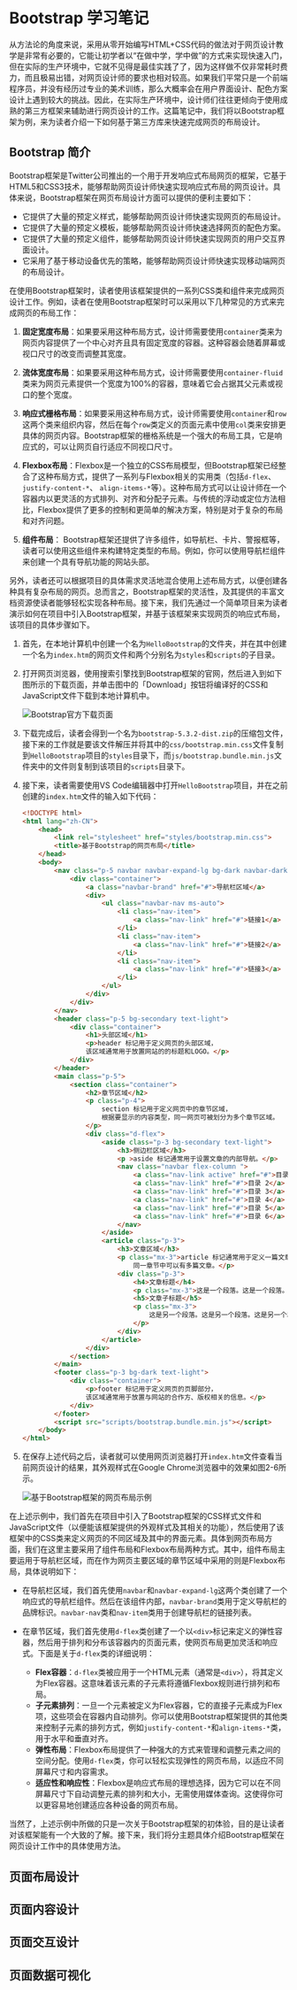 # Bootstrap 学习笔记

从方法论的角度来说，采用从零开始编写HTML+CSS代码的做法对于网页设计教学是非常有必要的，它能让初学者以“在做中学，学中做”的方式来实现快速入门，但在实际的生产环境中，它就不见得是最佳实践了了，因为这样做不仅非常耗时费力，而且极易出错，对网页设计师的要求也相对较高。如果我们平常只是一个前端程序员，并没有经历过专业的美术训练，那么大概率会在用户界面设计、配色方案设计上遇到较大的挑战。因此，在实际生产环境中，设计师们往往更倾向于使用成熟的第三方框架来辅助进行网页设计的工作。这篇笔记中，我们将以Bootstrap框架为例，来为读者介绍一下如何基于第三方库来快速完成网页的布局设计。

## Bootstrap 简介

Bootstrap框架是Twitter公司推出的一个用于开发响应式布局网页的框架，它基于HTML5和CSS3技术，能够帮助网页设计师快速实现响应式布局的网页设计。具体来说，Bootstrap框架在网页布局设计方面可以提供的便利主要如下：

- 它提供了大量的预定义样式，能够帮助网页设计师快速实现网页的布局设计。
- 它提供了大量的预定义模板，能够帮助网页设计师快速选择网页的配色方案。
- 它提供了大量的预定义组件，能够帮助网页设计师快速实现网页的用户交互界面设计。
- 它采用了基于移动设备优先的策略，能够帮助网页设计师快速实现移动端网页的布局设计。

在使用Bootstrap框架时，读者使用该框架提供的一系列CSS类和组件来完成网页设计工作。例如，读者在使用Bootstrap框架时可以采用以下几种常见的方式来完成网页的布局工作：

1. **固定宽度布局**：如果要采用这种布局方式，设计师需要使用`container`类来为网页内容提供了一个中心对齐且具有固定宽度的容器。这种容器会随着屏幕或视口尺寸的改变而调整其宽度。

2. **流体宽度布局**：如果要采用这种布局方式，设计师需要使用`container-fluid`类来为网页元素提供一个宽度为100%的容器，意味着它会占据其父元素或视口的整个宽度。

3. **响应式栅格布局**：如果要采用这种布局方式，设计师需要使用`container`和`row`这两个类来组织内容，然后在每个`row`类定义的页面元素中使用`col`类来安排更具体的网页内容。Bootstrap框架的栅格系统是一个强大的布局工具，它是响应式的，可以让网页自行适应不同视口尺寸。

4. **Flexbox布局**：Flexbox是一个独立的CSS布局模型，但Bootstrap框架已经整合了这种布局方式，提供了一系列与Flexbox相关的实用类（包括`d-flex`、 `justify-content-*`、 `align-items-*`等）。这种布局方式可以让设计师在一个容器内以更灵活的方式排列、对齐和分配子元素。与传统的浮动或定位方法相比，Flexbox提供了更多的控制和更简单的解决方案，特别是对于复杂的布局和对齐问题。

5. **组件布局**： Bootstrap框架还提供了许多组件，如导航栏、卡片、警报框等，读者可以使用这些组件来构建特定类型的布局。例如，你可以使用导航栏组件来创建一个具有导航功能的网站头部。

另外，读者还可以根据项目的具体需求灵活地混合使用上述布局方式，以便创建各种具有复杂布局的网页。总而言之，Bootstrap框架的灵活性，及其提供的丰富文档资源使读者能够轻松实现各种布局。接下来，我们先通过一个简单项目来为读者演示如何在项目中引入Bootstrap框架，并基于该框架来实现网页的响应式布局，该项目的具体步骤如下。

1. 首先，在本地计算机中创建一个名为`HelloBootstrap`的文件夹，并在其中创建一个名为`index.htm`的网页文件和两个分别名为`styles`和`scripts`的子目录。

2. 打开网页浏览器，使用搜索引擎找到Bootstrap框架的官网，然后进入到如下图所示的下载页面，并单击图中的「Download」按钮将编译好的CSS和JavaScript文件下载到本地计算机中。

    ![Bootstrap官方下载页面](./img/1.png)

3. 下载完成后，读者会得到一个名为`bootstrap-5.3.2-dist.zip`的压缩包文件，接下来的工作就是要该文件解压并将其中的`css/bootstrap.min.css`文件复制到`HelloBootstrap`项目的`styles`目录下，而`js/bootstrap.bundle.min.js`文件夹中的文件则复制到该项目的`scripts`目录下。

4. 接下来，读者需要使用VS Code编辑器中打开`HelloBootstrap`项目，并在之前创建的`index.htm`文件的输入如下代码：

    ```html
    <!DOCTYPE html>
    <html lang="zh-CN">
        <head>
            <link rel="stylesheet" href="styles/bootstrap.min.css">
            <title>基于Bootstrap的网页布局</title>
        </head>
        <body>
            <nav class="p-5 navbar navbar-expand-lg bg-dark navbar-dark">
                <div class="container">
                    <a class="navbar-brand" href="#">导航栏区域</a>
                    <div>
                        <ul class="navbar-nav ms-auto">
                            <li class="nav-item">
                                <a class="nav-link" href="#">链接1</a>
                            </li>
                            <li class="nav-item">
                                <a class="nav-link" href="#">链接2</a>
                            </li>
                            <li class="nav-item">
                                <a class="nav-link" href="#">链接3</a>
                            </li>
                        </ul>
                    </div>
                </div>
            </nav>
            <header class="p-5 bg-secondary text-light">
                <div class="container">
                    <h1>头部区域</h1>
                    <p>header 标记用于定义网页的头部区域，
                    该区域通常用于放置网站的的标题和LOGO。</p>
                </div>
            </header>
            <main class="p-5">
                <section class="container">
                    <h2>章节区域</h2>
                    <p class="p-4">
                        section 标记用于定义网页中的章节区域，
                        根据要显示的内容类型，同一网页可被划分为多个章节区域。
                    </p> 
                    <div class="d-flex">
                        <aside class="p-3 bg-secondary text-light">
                            <h3>侧边栏区域</h3>
                            <p >aside 标记通常用于设置文章的内部导航。</p>
                            <nav class="navbar flex-column ">
                                <a class="nav-link active" href="#">目录 1</a>
                                <a class="nav-link" href="#">目录 2</a>
                                <a class="nav-link" href="#">目录 3</a>
                                <a class="nav-link" href="#">目录 4</a>
                                <a class="nav-link" href="#">目录 5</a>
                                <a class="nav-link" href="#">目录 6</a>
                            </nav>
                        </aside>
                        <article class="p-3">
                            <h3>文章区域</h3>
                            <p class="mx-3">article 标记通常用于定义一篇文章，
                                同一章节中可以有多篇文章。</p>
                            <div class="p-3">
                                <h4>文章标题</h4>
                                <p class="mx-3">这是一个段落。这是一个段落。这是一个段落。</p>
                                <h5>文章子标题</h5>
                                <p class="mx-3">
                                    这是另一个段落。这是另一个段落。这是另一个段落。
                                </p>
                            </div>
                        </article>        
                    </div>
                </section>
            </main>
            <footer class="p-3 bg-dark text-light">
                <div class="container">
                    <p>footer 标记用于定义网页的页脚部分，
                    该区域通常用于放置与网站的合作方、版权相关的信息。</p> 
                </div>
            </footer>
            <script src="scripts/bootstrap.bundle.min.js"></script>
        </body>
    </html>
    ```

5. 在保存上述代码之后，读者就可以使用网页浏览器打开`index.htm`文件查看当前网页设计的结果，其外观样式在Google Chrome浏览器中的效果如图2-6所示。

    ![基于Bootstrap框架的网页布局示例](./img/2.png)

在上述示例中，我们首先在项目中引入了Bootstrap框架的CSS样式文件和JavaScript文件（以便能该框架提供的外观样式及其相关的功能），然后使用了该框架中的CSS类来定义网页的不同区域及其中的界面元素。具体到网页布局方面，我们在这里主要采用了组件布局和Flexbox布局两种方式。其中，组件布局主要运用于导航栏区域，而在作为网页主要区域的章节区域中采用的则是Flexbox布局，具体说明如下：

- 在导航栏区域，我们首先使用`navbar`和`navbar-expand-lg`这两个类创建了一个响应式的导航栏组件。然后在该组件内部，`navbar-brand`类用于定义导航栏的品牌标识。`navbar-nav`类和`nav-item`类用于创建导航栏的链接列表。

- 在章节区域，我们首先使用`d-flex`类创建了一个以`<div>`标记来定义的弹性容器，然后用于排列和分布该容器内的页面元素，使网页布局更加灵活和响应式。下面是关于`d-flex`类的详细说明：
  - **Flex容器**：`d-flex`类被应用于一个HTML元素（通常是`<div>`），将其定义为Flex容器。这意味着该元素的子元素将遵循Flexbox规则进行排列和布局。
  - **子元素排列**：一旦一个元素被定义为Flex容器，它的直接子元素成为Flex项，这些项会在容器内自动排列。你可以使用Bootstrap框架提供的其他类来控制子元素的排列方式，例如`justify-content-*`和`align-items-*`类，用于水平和垂直对齐。
  - **弹性布局**：Flexbox布局提供了一种强大的方式来管理和调整元素之间的空间分配。使用`d-flex`类，你可以轻松实现弹性的网页布局，以适应不同屏幕尺寸和内容需求。
  - **适应性和响应性**：Flexbox是响应式布局的理想选择，因为它可以在不同屏幕尺寸下自动调整元素的排列和大小，无需使用媒体查询。这使得你可以更容易地创建适应各种设备的网页布局。

当然了，上述示例中所做的只是一次关于Bootstrap框架的初体验，目的是让读者对该框架能有一个大致的了解。接下来，我们将分主题具体介绍Bootstrap框架在网页设计工作中的具体使用方法。

## 页面布局设计



## 页面内容设计

## 页面交互设计

## 页面数据可视化
